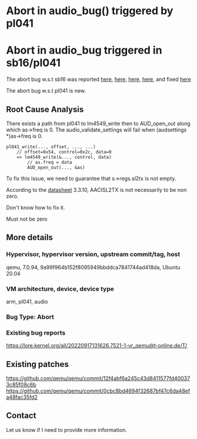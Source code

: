 # Abort in audio_bug() triggered by pl041

# Abort in audio_bug triggered in sb16/pl041

The abort bug w.s.t sb16 was reported
[here](https://www.mail-archive.com/debian-bugs-dist@lists.debian.org/msg1698894.html),
[here](https://bugzilla.redhat.com/show_bug.cgi?id=1829185),
[here](https://lists.gnu.org/archive/html/qemu-devel/2021-01/msg01146.html),
[here](https://bugs.chromium.org/p/oss-fuzz/issues/detail?id=30574&q=label%3AProj-qemu),
and fixed
[here](https://bugs.launchpad.net/qemu/+bug/1910603/comments/2)

The abort bug w.s.t pl041 is new.

## Root Cause Analysis

There exists a path from pl041 to lm4549_write then to
AUD_open_out along which as->freq is 0. The audio_validate_settings
will fail when (audsettings *)as->freq is 0.

```
pl041_write(..., offset, ..., ...)
    // offset=0x54, control=0x2c, data=0
    => lm4549_write(&..., control, data)
        // as.freq = data
        AUD_open_out(..., &as)
```

To fix this issue, we need to guarantee that s->regs.sl2tx is not empty.

According to the
[datasheet](https://datasheet.datasheetarchive.com/originals/library/Datasheets-SL1/DSASL001541.pdf)
3.3.10, AACISL2TX is not necessarily to be non zero.

Don't know how to fix it.

Must not be zero

## More details

### Hypervisor, hypervisor version, upstream commit/tag, host

qemu, 7.0.94, 9a99f964b152f8095949bbddca7841744ad418da, Ubuntu 20.04

### VM architecture, device, device type

arm, pl041, audio

### Bug Type: Abort

### Existing bug reports

https://lore.kernel.org/all/20220917131626.7521-1-vr_qemu@t-online.de/T/

## Existing patches

https://github.com/qemu/qemu/commit/12f4abf6a245c43d8411577fd400373c85f08c6b
https://github.com/qemu/qemu/commit/0cbc8bd4694f32687bf47c6da48efa48fac35fd2

## Contact

Let us know if I need to provide more information.
